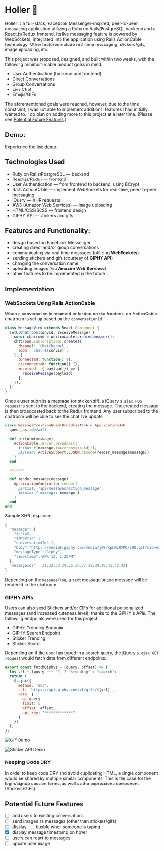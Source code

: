 # Holler :cherry_blossom:

Holler is a full-stack, Facebook Messenger-inspired, peer-to-peer messaging application utilizing a Ruby on Rails/PostgreSQL backend and a React.js/Redux frontend. Its live messaging feature is powered by WebSockets, integrated into the application using Rails ActionCable technology. Other features include real-time messaging, stickers/gifs, image uploading, etc.

This project was proposed, designed, and built within two weeks, with the following minimum viable product goals in mind:

- User Authentication (backend and frontend)
- Direct Conversations
- Group Conversations
- Live Chat
- Emojis/GIFs

The aforementioned goals were reached, however, due to the time constraint, I was not able to implement additional features I had initially wanted to. I do plan on adding more to this project at a later time. (Please see [Potential Future Features](#potential-future-features).)

## Demo:
Experience the [live demo](https://holler-messenger.herokuapp.com/).

## Technologies Used
- Ruby on Rails/PostgreSQL — backend
- React.js/Redux — frontend
- User Authentication — from frontend to backend, using BCrypt
- Rails ActionCable — implement WebSockets for real-time, peer-to-peer messaging
- jQuery — XHR requests
- AWS (Amazon Web Services) — image uploading
- HTML/CSS/SCSS — frontend design
- GIPHY API — stickers and gifs

## Features and Functionality:
- design based on Facebook Messenger
- creating direct and/or group conversations
- communicating via real-time messages (utilizing **WebSockets**)
- sending stickers and gifs (courtesy of **GIPHY API**)
- changing the conversation name
- uploading images (via **Amazon Web Services**)
- other features to be implemented in the future

## Implementation

### WebSockets Using Rails ActionCable
When a conversation is mounted or loaded on the frontend, an ActionCable chatroom is set up based on the `conversationId`.

```javascript
class MessageView extends React.Component {
  setUpChatroom(convId, receiveMessage) {
    const chatroom = ActionCable.createConsumer();
    chatroom.subscriptions.create({
      channel: 'ChatChannel',
      room: `chat-${convId}`,
    }, {
      connected: function() {},
      disconnected: function() {},
      received: ({ payload }) => {
        receiveMessage(payload)
      },
    });
  };
}
```

Once a user submits a message (or sticker/gif), a jQuery `$.ajax POST request` is sent to the backend, creating the message. The created message is then broadcasted back to the Redux frontend. Any user subscribed to the chatroom will be able to see the chat live update.

``` ruby
class MessageCreationEventBroadcastJob < ApplicationJob
  queue_as :default

  def perform(message)
    ActionCable.server.broadcast(
      ("chat-#{message.conversation_id}"),
      payload: ActiveSupport::JSON.decode(render_message(message))
    )
  end

  private

  def render_message(message)
    ApplicationController.render(
      partial: 'api/messages/action_message',
      locals: { message: message }
    )
  end
end
```

Sample XHR response:

```javascript
{
  "message": {
    "id":45,
    "senderId":2,
    "conversationId":1,
    "body":"https://media0.giphy.com/media/jU9rKpLMLRXPO/200.gif?cid=e1bb72ff5ad1201d48622e45452710d3",
    "messageType":"Giphy",
    "timestamp":"APR 13, 2:25PM"
  },
  "messageIds": [31,32,33,34,35,36,37,38,39,40,41,42,43]
}
```

Depending on the `messageType`, a `text` message or `img` message will be rendered in the chatroom.

### GIPHY APIs
Users can also send Stickers and/or GIFs for additional personalized messages (and increased cuteness level), thanks to the GIPHY's APIs. The following endpoints were used for this project:

- GIPHY Trending Endpoint
- GIPHY Search Endpoint
- Sticker Trending
- Sticker Search

Depending on if the user has typed in a search query, the jQuery `$.ajax GET request` would fetch data from different endpoints.

```javascript
export const fetchGiphys = (query, offset) => {
  let url = (query === "") ? "trending" : "search";
  return (
    $.ajax({
      method: 'GET',
      url: `https://api.giphy.com/v1/gifs/${url}`,
      data: {
        q: query,
        limit: 5,
        offset: offset,
        api_key: "*************"
      }
    })
  );
};
```

![GIF Demo](https://media.giphy.com/media/7zrZcWYRcinuWTtgPz/giphy.gif)

![Sticker API Demo](https://media.giphy.com/media/9JtCgA94Ls4MaxTVrZ/giphy.gif)

### Keeping Code DRY
In order to keep code DRY and avoid duplicating HTML, a single component would be shared by multiple similar components. This is the case for the login/signup session forms, as well as the expressions component (Stickers/GIFs).

## Potential Future Features
- [ ] add users to existing conversations
- [ ] send images as messages (other than stickers/gifs)
- [ ] display `...` bubble when someone is typing
- [x] display message timestamp on hover
- [ ] users can react to messages
- [ ] update user image
